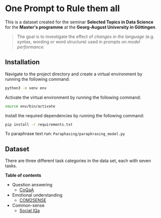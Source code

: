 # One Prompt to Rule them all 

This is a dataset created for the seminar **Selected Topics in Data Science** for the **Master's programme** at the **Georg-August University in Göttingen**.

>The goal is to investigate the effect of *changes in the language* (e.g. syntax,  wording or word structure) used in prompts on *model performance*.

## Installation

Navigate to the project directory and create a virtual environment by running the following command:
```bash
python3 -m venv env
```
Activate the virtual environment by running the following command:
```bash
source env/bin/activate
```

Install the required dependencies by running the following command:
```bash
pip install -r requirements.txt
```

To paraphrase text run: `Paraphasing/paraphrasing_model.py`

## Dataset

There are three different task categories in the data set, each with seven tasks.

**Table of contents**

* Question answering
  * [CoQaA](https://github.com/google/BIG-bench/tree/main/bigbench/benchmark_tasks/coqa_conversational_question_answering)
* Emotional understanding
  * [COM2SENSE](https://github.com/google/BIG-bench/tree/main/bigbench/benchmark_tasks/com2sense)
* Common-sense
  * [Social IQa](https://github.com/google/BIG-bench/tree/main/bigbench/benchmark_tasks/social_iqa)